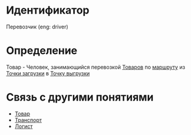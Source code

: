 # Идентификатор

Перевозчик (eng: driver)

# Определение

Товар - Человек, занимающийся перевозкой [Товаров](product.md) по [маршруту](route.md) из [Точки загрузки](loading_point.md) в [Точку выгрузки](pick-up_point.md)

# Связь с другими понятиями
- [Товар](product.md)
- [Транспорт](transport.md)
- [Логист](logistician.md)